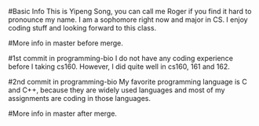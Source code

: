 #Basic Info
This is Yipeng Song, you can call me Roger if you find it hard to pronounce my name. I am a sophomore right now and major in CS. I enjoy coding stuff and looking forward to this class.

#More info in master before merge.

#1st commit in programming-bio
I do not have any coding experience before I taking cs160. However, I did quite well in cs160, 161 and 162.

#2nd commit in programming-bio
My favorite programming language is C and C++, because they are widely used languages and most of my assignments are coding in those languages.

#More info in master after merge.
